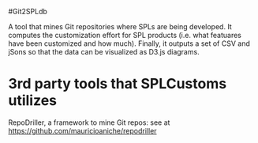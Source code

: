 #Git2SPLdb

A tool that mines Git repositories where SPLs are being developed. 
It computes the customization effort for SPL products (i.e. what featuares have been customized and how much).
Finally, it outputs a set of CSV and jSons so that the data can be visualized as D3.js diagrams.

# 3rd party tools that SPLCustoms utilizes
RepoDriller, a framework to mine Git repos: see at https://github.com/mauricioaniche/repodriller 
